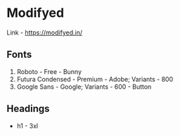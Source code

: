 # Modifyed
Link - https://modifyed.in/

## Fonts
1. Roboto - Free - Bunny
2. Futura Condensed - Premium - Adobe; Variants - 800
3. Google Sans - Google; Variants - 600 - Button


## Headings
- h1 - 3xl
